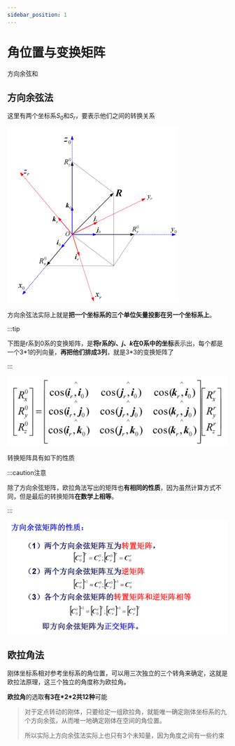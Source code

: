 ```yaml
---
sidebar_position: 1
---
```


# 角位置与变换矩阵

方向余弦和

## 方向余弦法

这里有两个坐标系$S_0$和$S_r$，要表示他们之间的转换关系

<img src="./assets/image-20230611154218486.png" alt="image-20230611154218486" style="zoom:50%;" />

方向余弦法实际上就是**把一个坐标系的三个单位矢量投影在另一个坐标系上**。

:::tip

下图是r系到0系的变换矩阵，是**将r系的$i$、$j$、$k$在0系中的坐标**表示出，每个都是一个3*1的列向量，**再把他们排成3列**，就是3\*3的变换矩阵了

:::

<img src="./assets/image-20230611154603051.png" alt="image-20230611154603051" style="zoom:50%;" />

转换矩阵具有如下的性质

:::caution注意

除了方向余弦矩阵，欧拉角法写出的矩阵也**有相同的性质**，因为虽然计算方式不同，但是最后的转换矩阵**在数学上相等**。

:::

<img src="./assets/image-20230611155031054.png" alt="image-20230611155031054" style="zoom: 50%;" />

## 欧拉角法

刚体坐标系相对参考坐标系的角位置，可以用三次独立的三个转角来确定，这就是欧拉法原理，这三个独立的角度称为欧拉角。

**欧拉角**的选取**有3在\*2\*2共12种**可能

> 对于定点转动的刚体，只要给定一组欧拉角，就能唯一确定刚体坐标系的九个方向余弦，从而唯一地确定刚体在空间的角位置。
>
> 所以实际上方向余弦法实际上也只有3个未知量，因为角度之间有一些约束